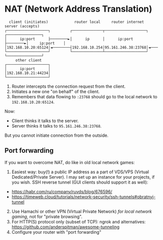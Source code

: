 # NAT (Network Address Translation)
```
  client (initiates)            router local     router internet              server (accepts)
┌───────────────────┐         ┌──────────────┬───────────────────┐         ┌────────────────┐
│      ip:port      ├────────►│      ip      │      ip:port      ├────────►│     ip:port    │
│192.168.10.20:65124│◄────────┤192.168.10.254│95.161.246.38:23768│◄────────┤186.2.163.228:80│
└───────────────────┘         └──────────────┴───────────────────┘         └────────────────┘
     other client
┌───────────────────┐
│      ip:port      │
│192.168.10.21:44234│
└───────────────────┘
```

1. Router intercepts the connection request from the client.
2. Initiates a new one "on behalf" of the client.
3. Remembers that data flowing to `:23768` should go to the local network to `192.168.10.20:65124`.

Now:

* Client thinks it talks to the server.
* Server thinks it talks to `95.161.246.38:23768`.

But you cannot initiate connection from the outside.

## Port forwarding
If you want to overcome NAT, do like in old local network games:

1. Easiest way: buy(!) a public IP address as a part of VDS/VPS (Virtual Dedicated/Private Server).
  I may set up an instance for your projects, if you wish.
  SSH reverse tunnel (GUI clients should support it as well):
  * https://habr.com/ru/company/ruvds/blog/676596/
  * https://timeweb.cloud/tutorials/network-security/ssh-tunnels#obratnyj-tunnel
2. Use Hamachi or other VPN (Virtual Private Network) _for local network gaming_, not for "private browsing".
3. For HTTP(S) protocol only (subset of TCP): ngrok and alternatives: https://github.com/anderspitman/awesome-tunneling
4. Configure your router with "port forwarding"
